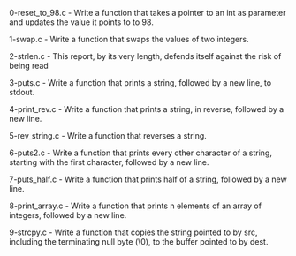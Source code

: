 0-reset_to_98.c - Write a function that takes a pointer to an int as parameter and updates the value it points to to 98.

1-swap.c - Write a function that swaps the values of two integers.

2-strlen.c - This report, by its very length, defends itself against the risk of being read

3-puts.c - Write a function that prints a string, followed by a new line, to stdout.

4-print_rev.c - Write a function that prints a string, in reverse, followed by a new line.

5-rev_string.c - Write a function that reverses a string.

6-puts2.c - Write a function that prints every other character of a string, starting with the first character, followed by a new line.

7-puts_half.c - Write a function that prints half of a string, followed by a new line.

8-print_array.c - Write a function that prints n elements of an array of integers, followed by a new line.

9-strcpy.c - Write a function that copies the string pointed to by src, including the terminating null byte (\0), to the buffer pointed to by dest.
